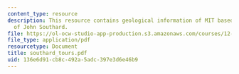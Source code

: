 ```yaml
---
content_type: resource
description: This resource contains geological information of MIT based on the tour
  of John Southard.
file: https://ol-ocw-studio-app-production.s3.amazonaws.com/courses/12-114-field-geology-i-fall-2005/136e6d91cb8c492a5adc397e3d6e46b9_southard_tours.pdf
file_type: application/pdf
resourcetype: Document
title: southard_tours.pdf
uid: 136e6d91-cb8c-492a-5adc-397e3d6e46b9
---
```

